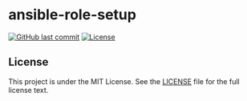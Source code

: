 # ansible-role-setup

[![GitHub last commit](https://img.shields.io/github/last-commit/ursinn/ansible-role-setup?logo=github&style=for-the-badge)](https://github.com/ursinn/ansible-role-setup/commits)
[![License](https://img.shields.io/github/license/ursinn/ansible-role-setup?style=for-the-badge)](https://github.com/ursinn/ansible-role-setup/blob/main/LICENSE)

## License

This project is under the MIT License. See the [LICENSE](https://github.com/ursinn/ansible-role-setup/blob/main/LICENSE) file for the full license text.
